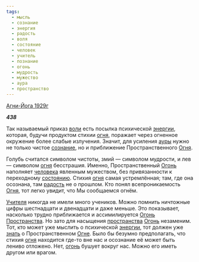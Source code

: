 ```yaml
---
tags:
  - мысль
  - сознание
  - энергия
  - радость
  - воля
  - состояние
  - человек
  - учитель
  - познание
  - огонь
  - мудрость
  - мужество
  - аура
  - пространство
---
```

[Агни-Йога 1929г](https://127.0.0.1:4002/agni/1929)

___438___

Так называемый приказ [воли](../../../tags/#воля) есть посылка психической [энергии](../../../tags/#энергия), которая, будучи продуктом стихии [огня](../../../tags/#[огонь](../../../tags/#огонь)), поражает через огненное окружение более слабые излучения. Значит, для усиления [ауры](../../../tags/#аура) нужно не только чистое [сознание](../../../tags/#сознание), но и приближение Пространственного [Огня](../../../tags/#[огонь](../../../tags/#огонь)).   

Голубь считался символом чистоты, змий — символом мудрости, и лев — символом [огня](../../../tags/#[огонь](../../../tags/#огонь)) бесстрашия. Именно, Пространственный [Огонь](../../../tags/#[огонь](../../../tags/#огонь)) наполняет [человека](../../../tags/#человек) явленным мужеством, без привязанности к переходному [состоянию](../../../tags/#состояние). Стихия [огня](../../../tags/#[огонь](../../../tags/#огонь)) самая устремлённая; там, где она осознана, там [радость](../../../tags/#радость) не о прошлом. Кто понял всепроникаемость [Огня](../../../tags/#[огонь](../../../tags/#огонь)), тот легко увидит, что Мы сообщаемся огнём.   

[Учителя](../../../tags/#учитель) никогда не имели много учеников. Можно помнить ничтожные цифры шестнадцати и двенадцати и даже меньше. Это показывает, насколько трудно приближается и ассимилируется [Огонь](../../../tags/#[огонь](../../../tags/#огонь)) [Пространства](../../../tags/#пространство). Но зато для насыщения [пространства](../../../tags/#пространство) [Огонь](../../../tags/#[огонь](../../../tags/#огонь)) незаменим. Тот, кто может уже мыслить о психической [энергии](../../../tags/#энергия), тот должен уже [знать](../../../tags/#познание) о Пространственном [Огне](../../../tags/#[огонь](../../../tags/#огонь)). Было бы безумно предполагать, что стихия [огня](../../../tags/#[огонь](../../../tags/#огонь)) находится где-то вне нас и осознание её может быть лениво отложено. Нет, [огонь](../../../tags/#огонь) бушует вокруг нас. Можно его иметь другом или врагом.